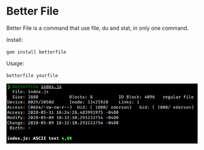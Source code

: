 # Better File

Better File is a command that use file, du and stat, in only one command.

Install:

``gem install betterfile``

Usage:

``betterfile yourfile``

![example](assets/example.png)

